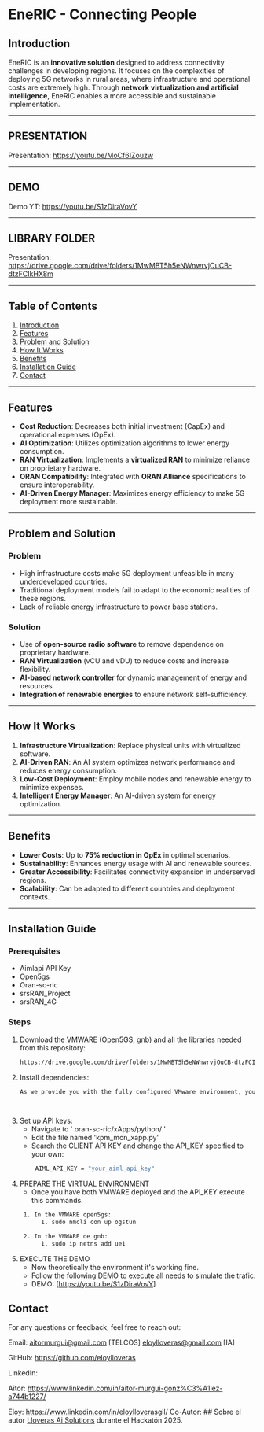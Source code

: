 # EneRIC - Connecting People

## Introduction
EneRIC is an **innovative solution** designed to address connectivity challenges in developing regions. It focuses on the complexities of deploying 5G networks in rural areas, where infrastructure and operational costs are extremely high. Through **network virtualization and artificial intelligence**, EneRIC enables a more accessible and sustainable implementation.

---

## PRESENTATION 

Presentation: https://youtu.be/MoCf6IZouzw

---

## DEMO 

Demo YT: https://youtu.be/S1zDiraVovY

---
## LIBRARY FOLDER  

Presentation: https://drive.google.com/drive/folders/1MwMBT5h5eNWnwrvjOuCB-dtzFCIkHX8m

---
## Table of Contents
1. [Introduction](#introduction)  
2. [Features](#features)  
3. [Problem and Solution](#problem-and-solution)  
4. [How It Works](#how-it-works)  
5. [Benefits](#benefits)  
6. [Installation Guide](#installation-guide)  
7. [Contact](#contact)

---

## Features
- **Cost Reduction**: Decreases both initial investment (CapEx) and operational expenses (OpEx).  
- **AI Optimization**: Utilizes optimization algorithms to lower energy consumption.  
- **RAN Virtualization**: Implements a **virtualized RAN** to minimize reliance on proprietary hardware.  
- **ORAN Compatibility**: Integrated with **ORAN Alliance** specifications to ensure interoperability.  
- **AI-Driven Energy Manager**: Maximizes energy efficiency to make 5G deployment more sustainable.

---

## Problem and Solution

### Problem
- High infrastructure costs make 5G deployment unfeasible in many underdeveloped countries.  
- Traditional deployment models fail to adapt to the economic realities of these regions.  
- Lack of reliable energy infrastructure to power base stations.

### Solution
- Use of **open-source radio software** to remove dependence on proprietary hardware.  
- **RAN Virtualization** (vCU and vDU) to reduce costs and increase flexibility.  
- **AI-based network controller** for dynamic management of energy and resources.  
- **Integration of renewable energies** to ensure network self-sufficiency.

---

## How It Works
1. **Infrastructure Virtualization**: Replace physical units with virtualized software.  
2. **AI-Driven RAN**: An AI system optimizes network performance and reduces energy consumption.  
3. **Low-Cost Deployment**: Employ mobile nodes and renewable energy to minimize expenses.  
4. **Intelligent Energy Manager**: An AI-driven system for energy optimization.

---

## Benefits
- **Lower Costs**: Up to **75% reduction in OpEx** in optimal scenarios.  
- **Sustainability**: Enhances energy usage with AI and renewable sources.  
- **Greater Accessibility**: Facilitates connectivity expansion in underserved regions.  
- **Scalability**: Can be adapted to different countries and deployment contexts.

---


## Installation Guide

### Prerequisites
- Aimlapi API Key
- Open5gs            
- Oran-sc-ric       
- srsRAN_Project     
- srsRAN_4G          

### Steps
1. Download the VMWARE (Open5GS, gnb) and all the libraries needed from this repository:
   ```bash
   https://drive.google.com/drive/folders/1MwMBT5h5eNWnwrvjOuCB-dtzFCIkHX8m?usp=sharing

2. Install dependencies:
   ```bash
   As we provide you with the fully configured VMware environment, you theoretically won’t need to install anything else. However, for transparency, all libraries used (which are open source) are specified in the requirements.txt file.

    
3. Set up API keys:
   - Navigate to  ' oran-sc-ric/xApps/python/ '
   - Edit the file named 'kpm_mon_xapp.py'
   - Search the CLIENT API KEY and change the API_KEY specified to your own:
     ```bash
      AIML_API_KEY = "your_aiml_api_key"
     
4. PREPARE THE VIRTUAL ENVIRONMENT
   - Once you have both VMWARE deployed and the API_KEY execute this commands.
    ```bash
     1. In the VMWARE open5gs:
          1. sudo nmcli con up ogstun

     2. In the VMWARE de gnb:
          1. sudo ip netns add ue1

5. EXECUTE THE DEMO
   - Now theoretically the environment it's working fine.
   - Follow the following DEMO to execute all needs to simulate the trafic.
   - DEMO: [https://youtu.be/S1zDiraVovY] 



## Contact
For any questions or feedback, feel free to reach out:

Email: aitormurgui@gmail.com [TELCOS] eloylloveras@gmail.com [IA]

GitHub: https://github.com/eloylloveras

LinkedIn: 

Aitor: https://www.linkedin.com/in/aitor-murgui-gonz%C3%A1lez-a744b1227/

Eloy: https://www.linkedin.com/in/eloylloverasgil/
Co-Autor: ## Sobre el autor
[Lloveras Ai Solutions](https://lloverasaisolutions.com) durante el Hackatón 2025.






